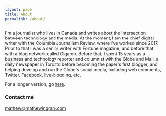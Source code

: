 ```yaml
---
layout: page
title: About
permalink: /about/
---
```


I'm a journalist who lives in Canada and writes about the intersection between technology and the media. At the moment, I am the chief digital writer with the Columbia Journalism Review, where I've worked since 2017. Prior to that I was a senior writer with Fortune magazine, and before that with a blog network called Gigaom. Before that, I spent 15 years as a business and technology reporter and columnist with the Globe and Mail, a daily newspaper in Toronto before becoming the paper's first blogger, and helping develop and run the Globe's social media, including web comments, Twitter, Facebook, live-blogging, etc.

For a longer version, go <a href="http://www.mathewingram.com/work/about/">here</a>.

### Contact me

[mathew@mathewingram.com](mailto:mathew@mathewingram.com)
